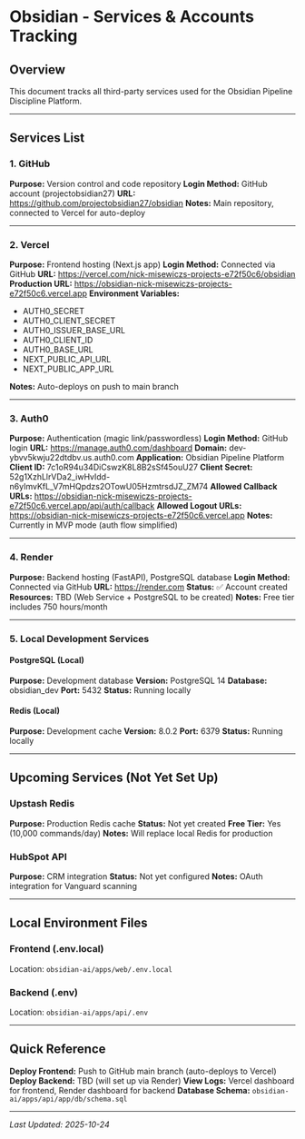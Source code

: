 # Obsidian - Services & Accounts Tracking

## Overview
This document tracks all third-party services used for the Obsidian Pipeline Discipline Platform.

---

## Services List

### 1. GitHub
**Purpose:** Version control and code repository
**Login Method:** GitHub account (projectobsidian27)
**URL:** https://github.com/projectobsidian27/obsidian
**Notes:** Main repository, connected to Vercel for auto-deploy

---

### 2. Vercel
**Purpose:** Frontend hosting (Next.js app)
**Login Method:** Connected via GitHub
**URL:** https://vercel.com/nick-misewiczs-projects-e72f50c6/obsidian
**Production URL:** https://obsidian-nick-misewiczs-projects-e72f50c6.vercel.app
**Environment Variables:**
- AUTH0_SECRET
- AUTH0_CLIENT_SECRET
- AUTH0_ISSUER_BASE_URL
- AUTH0_CLIENT_ID
- AUTH0_BASE_URL
- NEXT_PUBLIC_API_URL
- NEXT_PUBLIC_APP_URL

**Notes:** Auto-deploys on push to main branch

---

### 3. Auth0
**Purpose:** Authentication (magic link/passwordless)
**Login Method:** GitHub login
**URL:** https://manage.auth0.com/dashboard
**Domain:** dev-ybvv5kwju22dtdbv.us.auth0.com
**Application:** Obsidian Pipeline Platform
**Client ID:** 7c1oR94u34DiCswzK8L8B2sSf45ouU27
**Client Secret:** 52g1XzhLlrVDa2_iwHvIdd-n6yImvKfL_V7mHQpdzs2OTowU05HzmtrsdJZ_ZM74
**Allowed Callback URLs:** https://obsidian-nick-misewiczs-projects-e72f50c6.vercel.app/api/auth/callback
**Allowed Logout URLs:** https://obsidian-nick-misewiczs-projects-e72f50c6.vercel.app
**Notes:** Currently in MVP mode (auth flow simplified)

---

### 4. Render
**Purpose:** Backend hosting (FastAPI), PostgreSQL database
**Login Method:** Connected via GitHub
**URL:** https://render.com
**Status:** ✅ Account created
**Resources:** TBD (Web Service + PostgreSQL to be created)
**Notes:** Free tier includes 750 hours/month

---

### 5. Local Development Services

#### PostgreSQL (Local)
**Purpose:** Development database
**Version:** PostgreSQL 14
**Database:** obsidian_dev
**Port:** 5432
**Status:** Running locally

#### Redis (Local)
**Purpose:** Development cache
**Version:** 8.0.2
**Port:** 6379
**Status:** Running locally

---

## Upcoming Services (Not Yet Set Up)

### Upstash Redis
**Purpose:** Production Redis cache
**Status:** Not yet created
**Free Tier:** Yes (10,000 commands/day)
**Notes:** Will replace local Redis for production

### HubSpot API
**Purpose:** CRM integration
**Status:** Not yet configured
**Notes:** OAuth integration for Vanguard scanning

---

## Local Environment Files

### Frontend (.env.local)
Location: `obsidian-ai/apps/web/.env.local`

### Backend (.env)
Location: `obsidian-ai/apps/api/.env`

---

## Quick Reference

**Deploy Frontend:** Push to GitHub main branch (auto-deploys to Vercel)
**Deploy Backend:** TBD (will set up via Render)
**View Logs:** Vercel dashboard for frontend, Render dashboard for backend
**Database Schema:** `obsidian-ai/apps/api/app/db/schema.sql`

---

*Last Updated: 2025-10-24*

